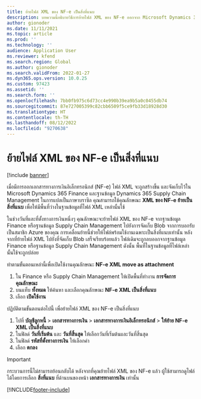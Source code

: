 ```yaml
---
title: ย้ายไฟล์ XML ของ NF-e เป็นสิ่งที่แนบ
description: บทความนี้อธิบายวิธีการย้ายไฟล์ XML ของ NF-e ออกจาก Microsoft Dynamics 365 Finance หรือฐานข้อมูล Dynamics 365 Supply Chain Management ของคุณ และช่วยให้ไฟล์นั้นพร้อมใช้งานในฐานะสิ่งที่แนบแทน
author: gionoder
ms.date: 11/11/2021
ms.topic: article
ms.prod: ''
ms.technology: ''
audience: Application User
ms.reviewer: kfend
ms.search.region: Global
ms.author: gionoder
ms.search.validFrom: 2022-01-27
ms.dyn365.ops.version: 10.0.25
ms.custom: 97423
ms.assetid: ''
ms.search.form: ''
ms.openlocfilehash: 7bb0fb975c6d73cc4e990b39ea9b5a0c0455db74
ms.sourcegitcommit: 87e727005399c82cbb6509f5ce9fb33d18928d30
ms.translationtype: HT
ms.contentlocale: th-TH
ms.lasthandoff: 08/12/2022
ms.locfileid: "9270638"
---
```

# <a name="move-nf-e-xml-files-as-attachments"></a>ย้ายไฟล์ XML ของ NF-e เป็นสิ่งที่แนบ

[!include [banner](../includes/banner.md)] 


เมื่อมีการออกเอกสารทางการเงินอิเล็กทรอนิกส์ (NF-e) ไฟล์ XML จะถูกสร้างขึ้น และจัดเก็บไว้ใน Microsoft Dynamics 365 Finance และฐานข้อมูล Dynamics 365 Supply Chain Management ในการแปลเป็นภาษาบราซิล คุณสามารถใช้คุณลักษณะ **XML ของ NF-e ย้ายเป็นสิ่งที่แนบ** เพื่อให้มีพื้นที่ว่างในฐานข้อมูลที่ไฟล์ XML เหล่านั้นใช้

ในช่วงวันที่และที่ตั้งทางการเงินหนึ่งๆ คุณลักษณะจะย้ายไฟล์ XML ของ NF-e จากฐานข้อมูล Finance หรือฐานข้อมูล Supply Chain Management ไปยังการจัดเก็บ Blob จากการบอกรับเป็นสมาชิก Azure ของคุณ การเคลื่อนย้ายนี้ช่วยให้ไฟล์พร้อมใช้งานเฉพาะเป็นสิ่งที่แนบเท่านั้น หลังจากที่ย้ายไฟล์ XML ไปยังที่จัดเก็บ Blob เสร็จเรียบร้อยแล้ว ไฟล์เดิมจะถูกลบออกจากฐานข้อมูล Finance หรือฐานข้อมูล Supply Chain Management ดังนั้น พื้นที่ในฐานข้อมูลที่ไฟล์เหล่านั้นใช้จะถูกปล่อย

ทำตามขั้นตอนเหล่านี้เพื่อเปิดใช้งานคุณลักษณะ **NF-e XML move as attachment**

1. ใน Finance หรือ Supply Chain Management ให้เปิดพื้นที่ทำงาน **การจัดการคุณลักษณะ**
2. บนแท็บ **ทั้งหมด** ให้ค้นหา และเลือกคุณลักษณะ **NF-e XML เป็นสิ่งที่แนบ**
3. เลือก **เปิดใช้งาน**

ปฏิบัติตามขั้นตอนต่อไปนี้ เพื่อย้ายไฟล์ XML ของ NF-e เป็นสิ่งที่แนบ

1. ไปที่ **บัญชีลูกหนี้** \> **เอกสารทางการเงิน** \> **เอกสารทางการเงินอิเล็กทรอนิกส์** \> **ให้ย้าย NF-e XML เป็นสิ่งที่แนบ**
2. ในฟิลด์ **วันที่เริ่มต้น** และ **วันที่สิ้นสุด** ให้เลือกวันที่เริ่มต้นและวันที่สิ้นสุด
3. ในฟิลด์ **รหัสที่ตั้งทางการเงิน** ให้เลือกค่า
4. เลือก **ตกลง**

> [!IMPORTANT]
> กระบวนการนี้ไม่สามารถย้อนกลับได้ หลังจากที่คุณย้ายไฟล์ XML ของ NF-e แล้ว ผู้ใช้สามารถดูไฟล์ได้โดยการเลือก **สิ่งที่แนบ** ที่ด้านบนของหน้า **เอกสารทางการเงิน** เท่านั้น

[!INCLUDE[footer-include](../../includes/footer-banner.md)]
